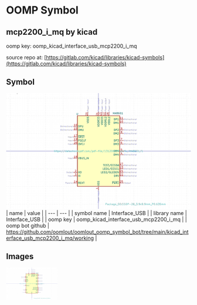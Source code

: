 # OOMP Symbol  
## mcp2200_i_mq  by kicad  
  
oomp key: oomp_kicad_interface_usb_mcp2200_i_mq  
  
source repo at: [https://gitlab.com/kicad/libraries/kicad-symbols](https://gitlab.com/kicad/libraries/kicad-symbols)  
## Symbol  
  
[![working.png](working_600.png)](working.png)  
| name | value | 
| --- | --- | 
| symbol name | Interface_USB | 
| library name | Interface_USB | 
| oomp key | oomp_kicad_interface_usb_mcp2200_i_mq | 
| oomp bot github | https://github.com/oomlout/oomlout_oomp_symbol_bot/tree/main/kicad_interface_usb_mcp2200_i_mq/working | 
## Images  
  
[![working.png](working_140.png)](working.png)  
